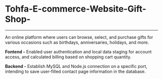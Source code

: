 # Tohfa-E-commerce-Website-Gift-Shop-
<hr>
An online platform where users can browse, select, and purchase gifts for various occasions such as birthdays, anniversaries, holidays, and more.

<strong>Fontend -</strong> Enabled user authentication and local data staging for account access, and calculated billing based on shopping cart quantity.

<strong>Backend -</strong> Establish MySQL and Node.js connection on a specific port, intending to save user-filled contact page information in the database.

